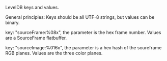 LevelDB keys and values.

General principles: Keys should be all UTF-8 strings, but values can be binary.

key: "sourceFrame:%08x", the parameter is the hex frame number. Values are a SourceFrame flatbuffer.

key: "sourceImage:%016x", the parameter is a hex hash of the soureframe RGB planes. Values are the three color planes.

